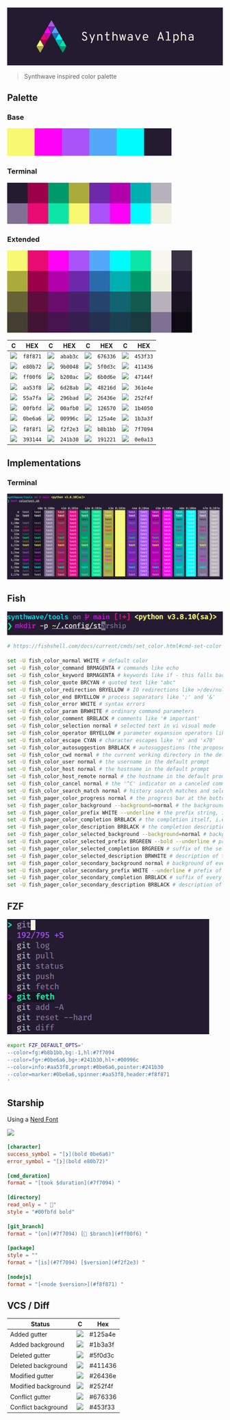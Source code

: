 
![](./assets/synthwave_alpha_logo.png)
> Synthwave inspired color palette

## Palette

### Base
![](./assets/palette_base.png)

### Terminal
![](./assets/palette_terminal.png)

### Extended
![](./assets/palette_extended.png)

C | HEX | C | HEX | C | HEX | C | HEX
--- | --- | --- | --- | --- | --- | --- | ---
![](https://via.placeholder.com/20/f8f871/?text=+) | `f8f871` | ![](https://via.placeholder.com/20/abab3c/?text=+) | `abab3c` | ![](https://via.placeholder.com/20/676336/?text=+) | `676336` | ![](https://via.placeholder.com/20/453f33/?text=+) | `453f33`
![](https://via.placeholder.com/20/e80b72/?text=+) | `e80b72` | ![](https://via.placeholder.com/20/9b0048/?text=+) | `9b0048` | ![](https://via.placeholder.com/20/5f0d3c/?text=+) | `5f0d3c` | ![](https://via.placeholder.com/20/411436/?text=+) | `411436`
![](https://via.placeholder.com/20/ff00f6/?text=+) | `ff00f6` | ![](https://via.placeholder.com/20/b200ac/?text=+) | `b200ac` | ![](https://via.placeholder.com/20/6b0d6e/?text=+) | `6b0d6e` | ![](https://via.placeholder.com/20/47144f/?text=+) | `47144f`
![](https://via.placeholder.com/20/aa53f8/?text=+) | `aa53f8` | ![](https://via.placeholder.com/20/6d28ab/?text=+) | `6d28ab` | ![](https://via.placeholder.com/20/48216d/?text=+) | `48216d` | ![](https://via.placeholder.com/20/361e4e/?text=+) | `361e4e`
![](https://via.placeholder.com/20/55a7fa/?text=+) | `55a7fa` | ![](https://via.placeholder.com/20/296bad/?text=+) | `296bad` | ![](https://via.placeholder.com/20/26436e/?text=+) | `26436e` | ![](https://via.placeholder.com/20/252f4f/?text=+) | `252f4f`
![](https://via.placeholder.com/20/00fbfd/?text=+) | `00fbfd` | ![](https://via.placeholder.com/20/00afb0/?text=+) | `00afb0` | ![](https://via.placeholder.com/20/126570/?text=+) | `126570` | ![](https://via.placeholder.com/20/1b4050/?text=+) | `1b4050`
![](https://via.placeholder.com/20/0be6a6/?text=+) | `0be6a6` | ![](https://via.placeholder.com/20/00996c/?text=+) | `00996c` | ![](https://via.placeholder.com/20/125a4e/?text=+) | `125a4e` | ![](https://via.placeholder.com/20/1b3a3f/?text=+) | `1b3a3f`
![](https://via.placeholder.com/20/f8f8f1/?text=+) | `f8f8f1` | ![](https://via.placeholder.com/20/f2f2e3/?text=+) | `f2f2e3` | ![](https://via.placeholder.com/20/b8b1bb/?text=+) | `b8b1bb` | ![](https://via.placeholder.com/20/7f7094/?text=+) | `7f7094`
![](https://via.placeholder.com/20/393144/?text=+) | `393144` | ![](https://via.placeholder.com/20/241b30/?text=+) | `241b30` | ![](https://via.placeholder.com/20/191221/?text=+) | `191221` | ![](https://via.placeholder.com/20/0e0a13/?text=+) | `0e0a13`


## Implementations

### Terminal
![](./assets/screenshot_terminal.png)

## Fish
![](./assets/screenshot_fish.png)
```sh
# https://fishshell.com/docs/current/cmds/set_color.html#cmd-set-color

set -U fish_color_normal WHITE # default color
set -U fish_color_command BRMAGENTA # commands like echo
set -U fish_color_keyword BRMAGENTA # keywords like if - this falls back on the command color if unset
set -U fish_color_quote BRCYAN # quoted text like "abc"
set -U fish_color_redirection BRYELLOW # IO redirections like >/dev/null
set -U fish_color_end BRYELLOW # process separators like ';' and '&'
set -U fish_color_error WHITE # syntax errors
set -U fish_color_param BRWHITE # ordinary command parameters
set -U fish_color_comment BRBLACK # comments like '# important'
set -U fish_color_selection normal # selected text in vi visual mode
set -U fish_color_operator BRYELLOW # parameter expansion operators like '*' and '~'
set -U fish_color_escape CYAN # character escapes like 'n' and 'x70'
set -U fish_color_autosuggestion BRBLACK # autosuggestions (the proposed rest of a command)
set -U fish_color_cwd normal # the current working directory in the default prompt
set -U fish_color_user normal # the username in the default prompt
set -U fish_color_host normal # the hostname in the default prompt
set -U fish_color_host_remote normal # the hostname in the default prompt for remote sessions (like ssh)
set -U fish_color_cancel normal # the '^C' indicator on a canceled command
set -U fish_color_search_match normal # history search matches and selected pager items (background only)
set -U fish_pager_color_progress normal # the progress bar at the bottom left corner
set -U fish_pager_color_background --background=normal # the background color of a line
set -U fish_pager_color_prefix WHITE --underline # the prefix string, i.e. the string that is to be completed
set -U fish_pager_color_completion BRBLACK # the completion itself, i.e. the proposed rest of the string
set -U fish_pager_color_description BRBLACK # the completion description
set -U fish_pager_color_selected_background --background=normal # background of the selected completion
set -U fish_pager_color_selected_prefix BRGREEN --bold --underline # prefix of the selected completion
set -U fish_pager_color_selected_completion BRGREEN # suffix of the selected completion
set -U fish_pager_color_selected_description BRWHITE # description of the selected completion
set -U fish_pager_color_secondary_background normal # background of every second unselected completion
set -U fish_pager_color_secondary_prefix WHITE --underline # prefix of every second unselected completion
set -U fish_pager_color_secondary_completion BRBLACK # suffix of every second unselected completion
set -U fish_pager_color_secondary_description BRBLACK # description of every second unselected completion

```

## FZF
![](./assets/screenshot_fzf.png)
```sh
export FZF_DEFAULT_OPTS='
--color=fg:#b8b1bb,bg:-1,hl:#7f7094
--color=fg+:#0be6a6,bg+:#241b30,hl+:#00996c
--color=info:#aa53f8,prompt:#0be6a6,pointer:#241b30
--color=marker:#0be6a6,spinner:#aa53f8,header:#f8f871
'

```

## Starship
Using a [Nerd Font](https://www.nerdfonts.com/)

![](https://via.placeholder.com/640x240/dddddd/?text=screenshot)

```toml
[character]
success_symbol = "[❯](bold 0be6a6)"
error_symbol = "[❯](bold e80b72)"

[cmd_duration]
format = "[took $duration](#7f7094) "

[directory]
read_only = " "
style = "#00fbfd bold"

[git_branch]
format = "[on](#7f7094) [ $branch](#ff00f6) "

[package]
style = ""
format = "[is](#7f7094) [$version](#f2f2e3) "

[nodejs]
format = "[<node $version>](#f8f871) "

```

## VCS / Diff

Status | C | Hex
--- | --- | ---
Added gutter | ![](https://via.placeholder.com/24/125a4e/?text=+) | #125a4e
Added background | ![](https://via.placeholder.com/24/1b3a3f/?text=+) | #1b3a3f
Deleted gutter | ![](https://via.placeholder.com/24/5f0d3c/?text=+) | #5f0d3c
Deleted background | ![](https://via.placeholder.com/24/411436/?text=+) | #411436
Modified gutter | ![](https://via.placeholder.com/24/26436e/?text=+) | #26436e
Modified background | ![](https://via.placeholder.com/24/252f4f/?text=+) | #252f4f
Conflict gutter | ![](https://via.placeholder.com/24/676336/?text=+) | #676336
Conflict background | ![](https://via.placeholder.com/24/453f33/?text=+) | #453f33

